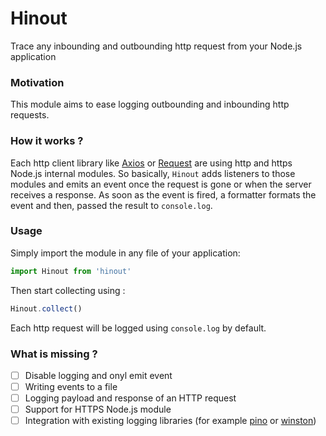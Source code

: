 # Hinout
Trace any inbounding and outbounding http request from your Node.js application

### Motivation

This module aims to ease logging outbounding and inbounding http requests.


### How it works ?

Each http client library like [Axios](https://github.com/axios/axios) or [Request](https://github.com/request/request) are using http and https Node.js internal modules.<!---->
So basically, `Hinout` adds listeners to those modules and emits an event once the request is gone or when the server receives a response.
As soon as the event is fired, a formatter formats the event and then, passed the result to `console.log`.

### Usage

Simply import the module in any file of your application:

```js
import Hinout from 'hinout'
```

Then start collecting using :

```js
Hinout.collect()
```

Each http request will be logged using `console.log`  by default.

### What is missing ?
- [ ] Disable logging and onyl emit event
- [ ] Writing events to a file
- [ ] Logging payload and response of an HTTP request
- [ ] Support for HTTPS Node.js module
- [ ] Integration with existing logging libraries (for example [pino](https://github.com/pinojs/pino) or [winston](https://github.com/winstonjs/winston))
